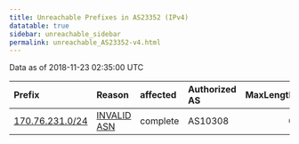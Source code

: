 ```yaml
---
title: Unreachable Prefixes in AS23352 (IPv4)
datatable: true
sidebar: unreachable_sidebar
permalink: unreachable_AS23352-v4.html
---
```


Data as of 2018-11-23 02:35:00 UTC


<div class="datatable-begin"></div>

| Prefix                                                   | Reason                                                                                                 | affected   | Authorized AS   |   MaxLength | Anchor                           |   unreachable /24s |
|:---------------------------------------------------------|:-------------------------------------------------------------------------------------------------------|:-----------|:----------------|------------:|:---------------------------------|-------------------:|
| [170.76.231.0/24](https://stat.ripe.net/170.76.231.0/24) | [INVALID ASN](https://rpki-validator.ripe.net/announcement-preview?asn=AS23352&prefix=170.76.231.0/24) | complete   | AS10308         |           0 | [ARIN](unreachable_ARIN-v4.html) |                  1 |

<div class="datatable-end"></div>
